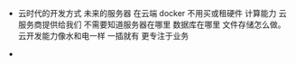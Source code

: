 - 云时代的开发方式
  未来的服务器 在云端 docker  不用买或租硬件
  计算能力 云服务商提供给我们
  不需要知道服务器在哪里 数据库在哪里 文件存储怎么做。
  云开发能力像水和电一样 一插就有
  更专注于业务
  
- 